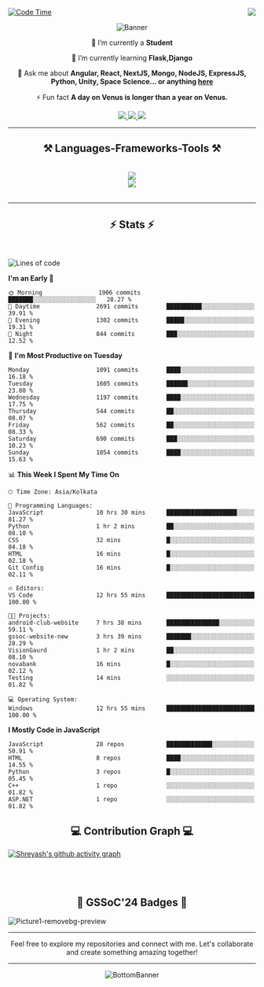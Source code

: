 <div>
 
<img align="right" src="https://visitor-badge.laobi.icu/badge?page_id=shreyash3087.shreyash3087" />

 [![Code Time](https://wakatime.com/badge/user/cd5f70df-e644-46f4-a03b-e1ce78615131.svg)](https://wakatime.com/@cd5f70df-e644-46f4-a03b-e1ce78615131)
 
</div>


<div align="center">
 
![Banner](https://github.com/user-attachments/assets/fe33d289-b057-4d85-ad76-3103802aa9e1)

</div>


<div align="center">
 
 🔭 I’m currently a **Student** 
 
 🌱 I’m currently learning **Flask,Django**

💬 Ask me about **Angular, React, NextJS, Mongo, NodeJS, ExpressJS, Python, Unity, Space Science... or anything [here](https://github.com/shreyash3087/shreyash3087/issues)**

⚡ Fun fact **A day on Venus is longer than a year on Venus.**

</div>
 
<div align="center"> 
  <a href="mailto:shreyash3087@gmail.com">
    <img src="https://img.shields.io/badge/Gmail-333333?style=for-the-badge&logo=gmail&logoColor=red" />
  </a>
  <a href="https://www.linkedin.com/in/shreyash-srivastava-1a1161280" target="_blank">
    <img src="https://img.shields.io/badge/LinkedIn-0077B5?style=for-the-badge&logo=linkedin&logoColor=white" target="_blank" />
  </a>
  <a href="https://github.com/shreyash3087" target="_blank">
     <img src="https://img.shields.io/badge/Github-FF5722?style=for-the-badge&logo=github&logoColor=white" target="_blank" />
  </a>
</div>
<hr/>
 
<h2 align="center">⚒️ Languages-Frameworks-Tools ⚒️</h2>
<br/>
<div align="center">
    <img src="https://skillicons.dev/icons?i=react,bootstrap,html,css,vscode,github,figma,cpp,vercel,netlify" /><br>
    <img src="https://skillicons.dev/icons?i=tailwind,git,nodejs,python,javascript,typescript,express,firebase,mongodb,nextjs,unity,azure,blender" /><br>
</div>

<br/>
<hr/>

<h2 align="center">⚡ Stats ⚡</h2>

<br>
<div>
 
 
<!--START_SECTION:waka-->
![Lines of code](https://img.shields.io/badge/From%20Hello%20World%20I%27ve%20Written-4.7%20million%20lines%20of%20code-blue)

**I'm an Early 🐤** 

```text
🌞 Morning                1906 commits        ███████░░░░░░░░░░░░░░░░░░   28.27 % 
🌆 Daytime                2691 commits        ██████████░░░░░░░░░░░░░░░   39.91 % 
🌃 Evening                1302 commits        █████░░░░░░░░░░░░░░░░░░░░   19.31 % 
🌙 Night                  844 commits         ███░░░░░░░░░░░░░░░░░░░░░░   12.52 % 
```
📅 **I'm Most Productive on Tuesday** 

```text
Monday                   1091 commits        ████░░░░░░░░░░░░░░░░░░░░░   16.18 % 
Tuesday                  1605 commits        ██████░░░░░░░░░░░░░░░░░░░   23.80 % 
Wednesday                1197 commits        ████░░░░░░░░░░░░░░░░░░░░░   17.75 % 
Thursday                 544 commits         ██░░░░░░░░░░░░░░░░░░░░░░░   08.07 % 
Friday                   562 commits         ██░░░░░░░░░░░░░░░░░░░░░░░   08.33 % 
Saturday                 690 commits         ███░░░░░░░░░░░░░░░░░░░░░░   10.23 % 
Sunday                   1054 commits        ████░░░░░░░░░░░░░░░░░░░░░   15.63 % 
```


📊 **This Week I Spent My Time On** 

```text
🕑︎ Time Zone: Asia/Kolkata

💬 Programming Languages: 
JavaScript               10 hrs 30 mins      ████████████████████░░░░░   81.27 % 
Python                   1 hr 2 mins         ██░░░░░░░░░░░░░░░░░░░░░░░   08.10 % 
CSS                      32 mins             █░░░░░░░░░░░░░░░░░░░░░░░░   04.18 % 
HTML                     16 mins             █░░░░░░░░░░░░░░░░░░░░░░░░   02.18 % 
Git Config               16 mins             █░░░░░░░░░░░░░░░░░░░░░░░░   02.11 % 

🔥 Editors: 
VS Code                  12 hrs 55 mins      █████████████████████████   100.00 % 

🐱‍💻 Projects: 
android-club-website     7 hrs 38 mins       ███████████████░░░░░░░░░░   59.11 % 
gssoc-website-new        3 hrs 39 mins       ███████░░░░░░░░░░░░░░░░░░   28.29 % 
VisionGaurd              1 hr 2 mins         ██░░░░░░░░░░░░░░░░░░░░░░░   08.10 % 
novabank                 16 mins             █░░░░░░░░░░░░░░░░░░░░░░░░   02.12 % 
Testing                  14 mins             ░░░░░░░░░░░░░░░░░░░░░░░░░   01.82 % 

💻 Operating System: 
Windows                  12 hrs 55 mins      █████████████████████████   100.00 % 
```

**I Mostly Code in JavaScript** 

```text
JavaScript               28 repos            █████████████░░░░░░░░░░░░   50.91 % 
HTML                     8 repos             ████░░░░░░░░░░░░░░░░░░░░░   14.55 % 
Python                   3 repos             █░░░░░░░░░░░░░░░░░░░░░░░░   05.45 % 
C++                      1 repo              ░░░░░░░░░░░░░░░░░░░░░░░░░   01.82 % 
ASP.NET                  1 repo              ░░░░░░░░░░░░░░░░░░░░░░░░░   01.82 % 
```




<!--END_SECTION:waka-->

</div>

<div>
  <div align="center" ><h2 align="center">💻 Contribution Graph 💻</h2></div>
 
  [![Shreyash's github activity graph](https://github-readme-activity-graph.vercel.app/graph?username=shreyash3087&hide_border=true&theme=github)](https://github.com/ashutosh00710/github-readme-activity-graph)
 
</div>

<br/><br/>

<h2 align="center">🔰 GSSoC'24 Badges 🔰</h2>

![Picture1-removebg-preview](https://github.com/user-attachments/assets/4ece96a5-043a-44df-b51b-40738d3603ff)

<div align="center"> 
  <hr/>
  Feel free to explore my repositories and connect with me. Let's collaborate and create something amazing together!
  <hr/>
</div>

<div align="center">
 
![BottomBanner](https://github.com/user-attachments/assets/7afe064f-9b9f-401d-bec1-35c8625bb3dc)

</div>

